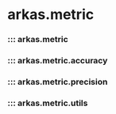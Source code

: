 # arkas.metric

### ::: arkas.metric

### ::: arkas.metric.accuracy

### ::: arkas.metric.precision

### ::: arkas.metric.utils
